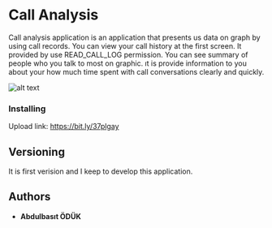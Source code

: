 # Call Analysis

Call analysis application is an application that presents us data on graph by using call records. You can view your call history at the first screen. It provided by use READ_CALL_LOG permission. You can see summary of people who you talk to most on graphic. ıt is provide information to you about your how much time spent with call conversations clearly and quickly.

![alt text](https://drive.google.com/open?id=1sMNmXVVORU-WCSKoF2eLdlYhDevapqG_)


### Installing

Upload link: https://bit.ly/37plgay

## Versioning

It is first verision and I keep to develop this application.

## Authors

* **Abdulbasıt ÖDÜK**

